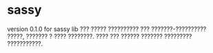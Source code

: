 # sassy
version 0.1.0
for sassy lib
??? ????? ?????????? ??? ???????-?????????? ?????, ??????? ? ???? ????????.
???? ??? ?????? ??????? ????????? ???????????.
